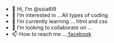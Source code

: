 - 👋 Hi, I’m @ssia6I9
- 👀 I’m interested in ...All types of coding
- 🌱 I’m currently learning ... html and css
- 💞️ I’m looking to collaborate on ...
- 📫 How to reach me ...<a href="https://web.facebook.com/elvis.sia.589"> facebook </a>

<!---
ssia6I9/ssia6I9 is a ✨ special ✨ repository because its `README.md` (this file) appears on your GitHub profile.
You can click the Preview link to take a look at your changes.
--->
